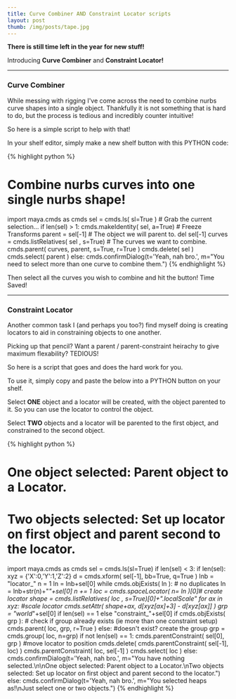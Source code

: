 ```yaml
---
title: Curve Combiner AND Constraint Locator scripts
layout: post
thumb: /img/posts/tape.jpg
---
```


__There is still time left in the year for new stuff!__

Introducing __Curve Combiner__ and __Constraint Locator!__

----

### Curve Combiner

While messing with rigging I've come across the need to combine nurbs curve shapes into a single object. Thankfully it is not something that is hard to do, but the process is tedious and incredibly counter intuitive!

So here is a simple script to help with that!

In your shelf editor, simply make a new shelf button with this PYTHON code:


{% highlight python %}
# Combine nurbs curves into one single nurbs shape!
import maya.cmds as cmds
sel = cmds.ls( sl=True ) # Grab the current selection...
if len(sel) > 1:
	cmds.makeIdentity( sel, a=True) # Freeze Transforms
	parent = sel[-1] # The object we will parent to.
	del sel[-1]
	curves = cmds.listRelatives( sel , s=True) # The curves we want to combine.
	cmds.parent( curves, parent, s=True, r=True )
	cmds.delete( sel )
	cmds.select( parent )
else:
	cmds.confirmDialog(t='Yeah, nah bro.', m="You need to select more than one curve to combine them.")
{% endhighlight %}


Then select all the curves you wish to combine and hit the button! Time Saved!

----

### Constraint Locator

Another common task I (and perhaps you too?) find myself doing is creating locators to aid in constraining objects to one another.

Picking up that pencil? Want a parent / parent-constraint heirachy to give maximum flexability? TEDIOUS!

So here is a script that goes and does the hard work for you.

To use it, simply copy and paste the below into a PYTHON button on your shelf.

Select **ONE** object and a locator will be created, with the object parented to it. So you can use the locator to control the object.

Select **TWO** objects and a locator will be parented to the first object, and constrained to the second object.

{% highlight python %}
# One object selected: Parent object to a Locator.
# Two objects selected: Set up locator on first object and parent second to the locator.
import maya.cmds as cmds
sel = cmds.ls(sl=True)
if len(sel) < 3:
	if len(sel):
		xyz = {'X':0,'Y':1,'Z':2}
		d = cmds.xform( sel[-1], bb=True, q=True )
		lnb = "locator_"
		n = 1
		ln = lnb+sel[0]
		while cmds.objExists( ln ): # no duplicates
			ln = lnb+str(n)+"_"+sel[0]
			n += 1
		loc = cmds.spaceLocator( n= ln )[0]# create locator
		shape = cmds.listRelatives( loc , s=True)[0]+".localScale"
		for ax in xyz: #scale locator
			cmds.setAttr( shape+ax, d[xyz[ax]+3] - d[xyz[ax]] )
		grp = "world_"+sel[0] if len(sel) == 1 else "constraint_"+sel[0]
		if cmds.objExists( grp ): # check if group already exists (ie more than one constraint setup)
			cmds.parent( loc, grp, r=True )
		else: #doesn't exist? create the group
			grp = cmds.group( loc, n=grp)
			if not len(sel) == 1:
				cmds.parentConstraint( sel[0], grp ) #move locator to position
		cmds.delete( cmds.parentConstraint( sel[-1], loc) )
		cmds.parentConstraint( loc, sel[-1] )
		cmds.select( loc )
	else:
		cmds.confirmDialog(t='Yeah, nah bro.', m="You have nothing selected.\n\nOne object selected: Parent object to a Locator.\nTwo objects selected: Set up locator on first object and parent second to the locator.")
else:
	cmds.confirmDialog(t='Yeah, nah bro.', m="You selected heaps as!\nJust select one or two objects.")
{% endhighlight %}